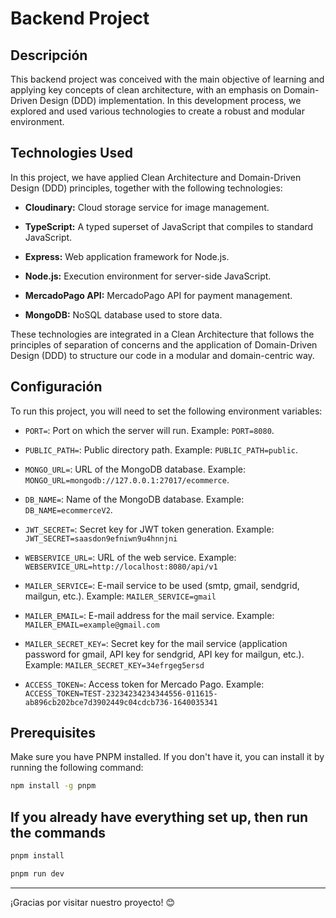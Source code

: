 # Backend Project

## Descripción
This backend project was conceived with the main objective of learning and applying key concepts of clean architecture, with an emphasis on Domain-Driven Design (DDD) implementation. In this development process, we explored and used various technologies to create a robust and modular environment.

## Technologies Used

In this project, we have applied Clean Architecture and Domain-Driven Design (DDD) principles, together with the following technologies:

- **Cloudinary:** Cloud storage service for image management.

- **TypeScript:** A typed superset of JavaScript that compiles to standard JavaScript.

- **Express:** Web application framework for Node.js.

- **Node.js:** Execution environment for server-side JavaScript.

- **MercadoPago API:** MercadoPago API for payment management.

- **MongoDB:** NoSQL database used to store data.

These technologies are integrated in a Clean Architecture that follows the principles of separation of concerns and the application of Domain-Driven Design (DDD) to structure our code in a modular and domain-centric way.

## Configuración

To run this project, you will need to set the following environment variables:

- `PORT=`: Port on which the server will run. Example: `PORT=8080`.

- `PUBLIC_PATH=`: Public directory path. Example: `PUBLIC_PATH=public`.

- `MONGO_URL=`: URL of the MongoDB database. Example: `MONGO_URL=mongodb://127.0.0.1:27017/ecommerce`.

- `DB_NAME=`: Name of the MongoDB database. Example: `DB_NAME=ecommerceV2`.

- `JWT_SECRET=`: Secret key for JWT token generation. Example: `JWT_SECRET=saasdon9efniwn9u4hnnjni`

- `WEBSERVICE_URL=`: URL of the web service. Example: `WEBSERVICE_URL=http://localhost:8080/api/v1`

- `MAILER_SERVICE=`: E-mail service to be used (smtp, gmail, sendgrid, mailgun, etc.). Example: `MAILER_SERVICE=gmail`

- `MAILER_EMAIL=`: E-mail address for the mail service. Example: `MAILER_EMAIL=example@gmail.com`

- `MAILER_SECRET_KEY=`: Secret key for the mail service (application password for gmail, API key for sendgrid, API key for mailgun, etc.). Example: `MAILER_SECRET_KEY=34efrgeg5ersd`

- `ACCESS_TOKEN=`: Access token for Mercado Pago. Example: `ACCESS_TOKEN=TEST-23234234234344556-011615-ab896cb202bce7d3902449c04cdcb736-1640035341`


## Prerequisites
Make sure you have PNPM installed. If you don't have it, you can install it by running the following command:

```bash
npm install -g pnpm
```
## If you already have everything set up, then run the commands
```bash
pnpm install
```
```bash
pnpm run dev
```

---

¡Gracias por visitar nuestro proyecto! 😊
